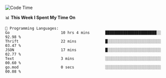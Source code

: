 <!--START_SECTION:waka-->
![Code Time](http://img.shields.io/badge/Code%20Time-646%20hrs%2050%20mins-blue)

📊 **This Week I Spent My Time On** 

```text
💬 Programming Languages: 
Go                       10 hrs 4 mins       ███████████████████████░░   92.98 % 
Thrift                   22 mins             █░░░░░░░░░░░░░░░░░░░░░░░░   03.47 % 
JSON                     17 mins             █░░░░░░░░░░░░░░░░░░░░░░░░   02.77 % 
Text                     3 mins              ░░░░░░░░░░░░░░░░░░░░░░░░░   00.60 % 
go.mod                   0 secs              ░░░░░░░░░░░░░░░░░░░░░░░░░   00.08 % 
```


<!--END_SECTION:waka-->